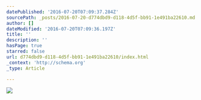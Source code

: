 ```yaml
---
datePublished: '2016-07-20T07:09:37.284Z'
sourcePath: _posts/2016-07-20-d774dbd9-d118-4d5f-bb91-1e491ba22610.md
author: []
dateModified: '2016-07-20T07:09:36.197Z'
title: ''
description: ''
hasPage: true
starred: false
url: d774dbd9-d118-4d5f-bb91-1e491ba22610/index.html
_context: 'http://schema.org'
_type: Article

---
```

![](https://imgflo.herokuapp.com/graph/vahj1ThiexotieMo/1d7d600565674624ec5ab5c1f8b36521/croprotate.png?cropheight=2549&cropwidth=3090&degrees=0&input=https%3A%2F%2Fthe-grid-user-content.s3-us-west-2.amazonaws.com%2F25174d76-8a9f-4cde-be3b-d3217091616b.png&x=103&y=0)